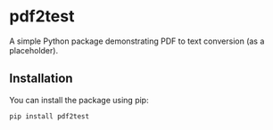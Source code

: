# pdf2test
 
A simple Python package demonstrating PDF to text conversion (as a placeholder).
 
## Installation
 
You can install the package using pip:
 
```bash
pip install pdf2test